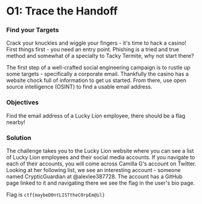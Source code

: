 # O1: Trace the Handoff

### Find your Targets
Crack your knuckles and wiggle your fingers - it's time to hack a casino! First things first - you need an entry point. Phishing is a tried and true method and somewhat of a specialty to Tacky Termite, why not start there?

The first step of a well-crafted social engineering campaign is to rustle up some targets - specifically a corporate email. Thankfully the casino has a website chock full of information to get us started. From there, use open source intelligence (OSINT) to find a usable email address.

### Objectives
Find the email address of a Lucky Lion employee, there should be a flag nearby!

### Solution
The challenge takes you to the Lucky Lion website where you can see a list of Lucky Lion employees and their social media accounts. If you navigate to each of their accounts, you will come across Camilla G's account on Twitter. Looking at her following list, we see an interesting account - someone named CrypticGuardian at @alexlee387728. The account has a GitHub page linked to it and navigating there we see the flag in the user's bio page.

Flag is `ctf{maybeD0ntLISTtheC0rpEm@il}` 
